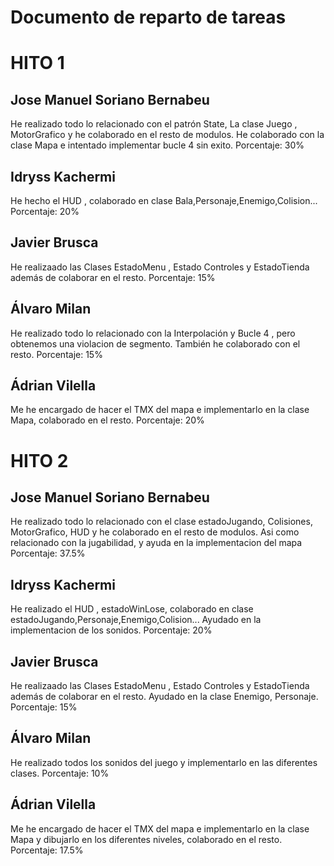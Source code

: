 # Documento de reparto de tareas

# HITO 1
## Jose Manuel Soriano Bernabeu
He realizado todo lo relacionado con el patrón State, La clase Juego , MotorGrafico y he colaborado en el resto de modulos.
He colaborado con la clase Mapa e intentado implementar bucle 4 sin exito.
Porcentaje: 30%
## Idryss Kachermi
He hecho el HUD , colaborado en clase Bala,Personaje,Enemigo,Colision...
Porcentaje: 20%
## Javier Brusca
He realizaado las Clases EstadoMenu , Estado Controles y EstadoTienda además de colaborar en el resto.
Porcentaje: 15%
## Álvaro Milan
He realizado todo lo relacionado con la Interpolación y Bucle 4 , pero obtenemos una violacion de segmento. También he colaborado con el resto.
Porcentaje: 15%
## Ádrian Vilella
Me he encargado de hacer el TMX del mapa e implementarlo en la clase Mapa, colaborado en el resto.
Porcentaje: 20%

# HITO 2
## Jose Manuel Soriano Bernabeu
He realizado todo lo relacionado con el clase estadoJugando, Colisiones, MotorGrafico, HUD y he colaborado en el resto de modulos.
Asi como relacionado con la jugabilidad, y ayuda en la implementacion del mapa
Porcentaje: 37.5%
## Idryss Kachermi
He realizado el HUD , estadoWinLose,  colaborado en clase estadoJugando,Personaje,Enemigo,Colision... Ayudado en la implementacion de los sonidos.
Porcentaje: 20%
## Javier Brusca
He realizaado las Clases EstadoMenu , Estado Controles y EstadoTienda además de colaborar en el resto. Ayudado en la clase Enemigo, Personaje.
Porcentaje: 15%
## Álvaro Milan
He realizado todos los sonidos del juego y implementarlo en las diferentes clases.
Porcentaje: 10%
## Ádrian Vilella
Me he encargado de hacer el TMX del mapa e implementarlo en la clase Mapa y dibujarlo en los diferentes niveles, colaborado en el resto.
Porcentaje: 17.5%
